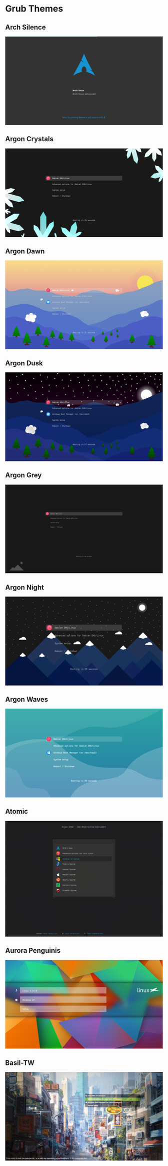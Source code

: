 # Grub Themes

## Arch Silence

![](arch-silence/preview.png)

## Argon Crystals

![](argon-crystals/preview.png)

## Argon Dawn

![](argon-dawn/preview.png)

## Argon Dusk

![](argon-dusk/preview.png)

## Argon Grey

![](argon-grey/preview.png)

## Argon Night

![](argon-night/preview.png)

## Argon Waves

![](argon-waves/preview.png)

## Atomic

![](atomic/preview.png)

## Aurora Penguinis

![](aurora-penguinis/preview.png)

## Basil-TW

![](basil-tw/preview.jpg)